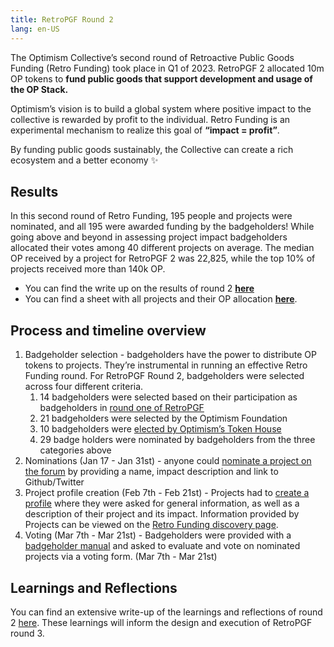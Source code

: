 ```yaml
---
title: RetroPGF Round 2
lang: en-US
---
```


The Optimism Collective’s second round of Retroactive Public Goods Funding (Retro Funding) took place in Q1 of 2023. 
RetroPGF 2 allocated 10m OP tokens to **fund public goods that support development and usage of the OP Stack.** 

Optimism’s vision is to build a global system where positive impact to the collective is rewarded by profit to the individual. 
Retro Funding is an experimental mechanism to realize this goal of **“impact = profit”**.

By funding public goods sustainably, the Collective can create a rich ecosystem and a better economy ✨

## Results
In this second round of Retro Funding, 195 people and projects were nominated, and all 195 were awarded funding by the badgeholders! While going above and beyond in assessing project impact badgeholders allocated their votes among 40 different projects on average. The median OP received by a project for RetroPGF 2 was 22,825, while the top 10% of projects received more than 140k OP.

- You can find the write up on the results of round 2 [**here**](https://optimism.mirror.xyz/Upn_LtV2-3SviXgX_PE_LyA7YI00jQyoM1yf55ltvvI)
- You can find a sheet with all projects and their OP allocation [**here**](https://docs.google.com/spreadsheets/d/13QTVuv4HTTDBctRxuqngECUMc70QP4usbmcFT8XT-GI/edit?usp=sharing).

## Process and timeline overview
1. Badgeholder selection - badgeholders have the power to distribute OP tokens to projects. They’re instrumental in running an effective Retro Funding round. For RetroPGF Round 2, badgeholders were selected across four different criteria.
   1. 14 badgeholders were selected based on their participation as badgeholders in [round one of RetroPGF](https://vitalik.ca/general/2021/11/16/retro1.html)
   2. 21 badgeholders were selected by the Optimism Foundation
   3. 10 badgeholders were [elected by Optimism’s Token House](https://snapshot.org/#/opcollective.eth/proposal/0x22d4c3ab56832de58c1774d1a0aeb61ba6dde8b16c0f8382f85d8935f3ee1f11)
   4. 29 badge holders were nominated by badgeholders from the three categories above
2. Nominations (Jan 17 - Jan 31st) - anyone could [nominate a project on the forum](https://gov.optimism.io/t/nominations-for-retropgf2/4636) by providing a name, impact description and link to Github/Twitter
3. Project profile creation (Feb 7th - Feb 21st) - Projects had to [create a profile](https://app.optimism.io/retropgf-manager) where they were asked for general information, as well as a description of their project and its impact. Information provided by Projects can be viewed on the [Retro Funding discovery page](https://app.optimism.io/retropgf-discovery).
4. Voting (Mar 7th - Mar 21st) - Badgeholders were provided with a [badgeholder manual](https://www.notion.so/Optimism-RetroPGF-2-Badgeholder-Manual-11ef6cd63c254258a32246289f45925c) and asked to evaluate and vote on nominated projects via a voting form. (Mar 7th - Mar 21st)


## Learnings and Reflections
You can find an extensive write-up of the learnings and reflections of round 2 [here](https://optimism.mirror.xyz/7v1DehEY3dpRcYFhqWrVNc9Qj94H2L976LKlWH1FX-8). These learnings will inform the design and execution of RetroPGF round 3. 


